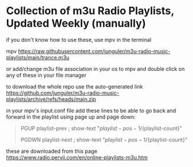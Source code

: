 # Collection of m3u Radio Playlists, Updated Weekly (manually)

if you don't know how to use these, use mpv in the terminal

mpv https://raw.githubusercontent.com/junguler/m3u-radio-music-playlists/main/trance.m3u

or add/change m3u file association in your os to mpv and double click on any of these in your file manager

to download the whole repo use the auto-generated link https://github.com/junguler/m3u-radio-music-playlists/archive/refs/heads/main.zip

in your mpv's input.conf file add these lines to be able to go back and forward in the playlist using page up and page down:

>PGUP playlist-prev ; show-text "${playlist-pos-1}/${playlist-count}"
>
>PGDWN playlist-next ; show-text "${playlist-pos-1}/${playlist-count}"

these are downloaded from this page https://www.radio.pervii.com/en/online-playlists-m3u.htm
